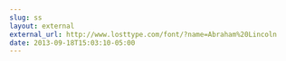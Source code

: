```yaml
---
slug: ss
layout: external
external_url: http://www.losttype.com/font/?name=Abraham%20Lincoln
date: 2013-09-18T15:03:10-05:00
---
```

